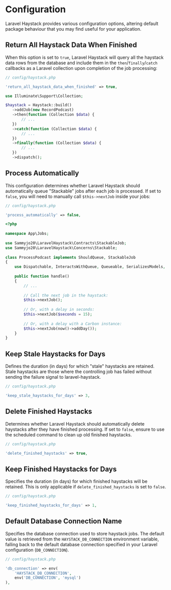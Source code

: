 # Configuration

Laravel Haystack provides various configuration options, altering default package behaviour that you may find useful for your application.

## Return All Haystack Data When Finished

When this option is set to `true`, Laravel Haystack will query all the haystack data rows from the database and include them in the `then`/`finally`/`catch` callbacks as a Laravel collection upon completion of the job processing:

```php
// config/haystack.php

'return_all_haystack_data_when_finished' => true,
```

```php
use Illuminate\Support\Collection;

$haystack = Haystack::build()
   ->addJob(new RecordPodcast)
   ->then(function (Collection $data) {
       // ...
   })
   ->catch(function (Collection $data) {
       // ...
   })
   ->finally(function (Collection $data) {
       // ...
   })
   ->dispatch();
```

## Process Automatically

This configuration determines whether Laravel Haystack should automatically queue "Stackable" jobs after each job is processed. If set to `false`, you will need to manually call `$this->nextJob` inside your jobs:

```php
// config/haystack.php

'process_automatically' => false,
```

```php
<?php
 
namespace App\Jobs;
 
use Sammyjo20\LaravelHaystack\Contracts\StackableJob;
use Sammyjo20\LaravelHaystack\Concerns\Stackable;
 
class ProcessPodcast implements ShouldQueue, StackableJob
{
    use Dispatchable, InteractsWithQueue, Queueable, SerializesModels, Stackable;
    
    public function handle()
    {
        // ...
        
        // Call the next job in the haystack:
        $this->nextJob();
        
        // Or, with a delay in seconds:
        $this->nextJob($seconds = 15);
        
        // Or, with a delay with a Carbon instance:
        $this->nextJob(now()->addDay());
    }
}
```

## Keep Stale Haystacks for Days

Defines the duration (in days) for which "stale" haystacks are retained. Stale haystacks are those where the controlling job has failed without sending the failure signal to laravel-haystack.

```php
// config/haystack.php

'keep_stale_haystacks_for_days' => 3,
```

## Delete Finished Haystacks

Determines whether Laravel Haystack should automatically delete haystacks after they have finished processing. If set to `false`, ensure to use the scheduled command to clean up old finished haystacks.

```php
// config/haystack.php

'delete_finished_haystacks' => true,
```

## Keep Finished Haystacks for Days

Specifies the duration (in days) for which finished haystacks will be retained. This is only applicable if `delete_finished_haystacks` is set to `false`.

```php
// config/haystack.php

'keep_finished_haystacks_for_days' => 1,
```

## Default Database Connection Name

Specifies the database connection used to store haystack jobs. The default value is retrieved from the `HAYSTACK_DB_CONNECTION` environment variable, falling back to the default database connection specified in your Laravel configuration (`DB_CONNECTION`).

```php
// config/haystack.php

'db_connection' => env(
    'HAYSTACK_DB_CONNECTION',
    env('DB_CONNECTION', 'mysql')
),
```
